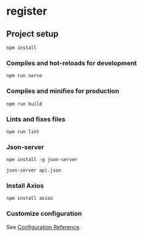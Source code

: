 # register

## Project setup
```
npm install
```

### Compiles and hot-reloads for development
```
npm run serve
```

### Compiles and minifies for production
```
npm run build
```

### Lints and fixes files
```
npm run lint
```
### Json-server 
```
npm install -g json-server 
```
```
json-server api.json
```
### Install Axios
```
npm install axios
```

### Customize configuration
See [Configuration Reference](https://cli.vuejs.org/config/).

